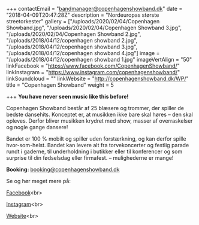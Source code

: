 +++
contactEmail = "bandmanager@copenhagenshowband.dk"
date = "2018-04-09T20:47:28Z"
description = "Nordeuropas største streetorkester"
gallery = ["/uploads/2020/02/04/Copenhagen Showband.jpg", "/uploads/2020/02/04/Copenhagen Showband 3.jpg", "/uploads/2020/02/04/Copenhagen Showband 2.jpg", "/uploads/2018/04/12/copenhagen showband 2.jpg", "/uploads/2018/04/12/copenhagen showband 3.jpg", "/uploads/2018/04/12/copenhagen showband 4.jpg"]
image = "/uploads/2018/04/12/copenhagen showband 1.jpg"
imageVertAlign = "50"
linkFacebook = "https://www.facebook.com/CopenhagenShowband/"
linkInstagram = "https://www.instagram.com/copenhagenshowband/"
linkSoundcloud = ""
linkWebsite = "http://copenhagenshowband.dk/WP/"
title = "Copenhagen Showband"
weight = 5

+++
**You have never seen music like this before!**

Copenhagen Showband består af 25 blæsere og trommer, der spiller de  bedste dansehits. Konceptet er, at musikken ikke bare skal høres – den  skal opleves. Derfor bliver musikken krydret med show, masser af  overraskelser og nogle gange dansere!

Bandet er 100 % mobilt og spiller uden forstærkning, og kan derfor  spille hvor-som-helst. Bandet kan levere alt fra torvekoncerter og  festlig parade rundt i gaderne, til underholdning i butikker eller til  konferencer og som surprise til din fødselsdag eller firmafest. –  mulighederne er mange!

<strong>Booking: </strong> booking@copenhagenshowband.dk <br>

Se og hør meget mere på:

[Facebook](https://www.facebook.com/CopenhagenShowband/ "https://www.facebook.com/CopenhagenShowband/")<br>

[Instagram](https://www.instagram.com/copenhagenshowband/?hl=da "https://www.instagram.com/copenhagenshowband/?hl=da")<br>

[Website](http://copenhagenshowband.dk/ "http://copenhagenshowband.dk/")<br>